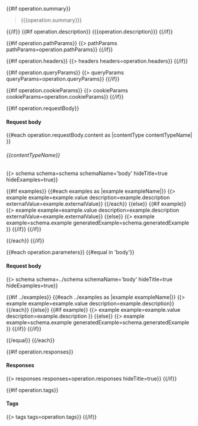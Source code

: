 <a id="{{operation.slug}}" />

{{#if operation.summary}}
> {{{operation.summary}}}

{{/if}}
{{#if operation.description}}
{{{operation.description}}}
{{/if}}

{{#if operation.pathParams}}
{{> pathParams pathParams=operation.pathParams}}
{{/if}}

{{#if operation.headers}}
{{> headers headers=operation.headers}}
{{/if}}

{{#if operation.queryParams}}
{{> queryParams queryParams=operation.queryParams}}
{{/if}}

{{#if operation.cookieParams}}
{{> cookieParams cookieParams=operation.cookieParams}}
{{/if}}

{{#if operation.requestBody}}
#### Request body
{{#each operation.requestBody.content as |contentType contentTypeName| }}
###### {{contentTypeName}}
{{> schema schema=schema schemaName='body' hideTitle=true hideExamples=true}}

{{#if examples}}
{{#each examples as |example exampleName|}}
{{> example example=example.value description=example.description externalValue=example.externalValue}}
{{/each}}
{{else}}
{{#if example}}
{{> example example=example.value description=example.description externalValue=example.externalValue}}
{{else}}
{{> example example=schema.example generatedExample=schema.generatedExample }}
{{/if}}
{{/if}}

{{/each}}
{{/if}}

{{#each operation.parameters}}
{{#equal in 'body'}}
#### Request body
{{> schema schema=../schema schemaName='body' hideTitle=true hideExamples=true}}

{{#if ../examples}}
{{#each ../examples as |example exampleName|}}
{{> example example=example.value description=example.description}}
{{/each}}
{{else}}
{{#if example}}
{{> example example=example.value description=example.description }}
{{else}}
{{> example example=schema.example generatedExample=schema.generatedExample }}
{{/if}}
{{/if}}

{{/equal}}
{{/each}}

{{#if operation.responses}}
#### Responses

{{> responses responses=operation.responses hideTitle=true}}
{{/if}}

{{#if operation.tags}}
#### Tags

{{> tags tags=operation.tags}}
{{/if}}
</div>
